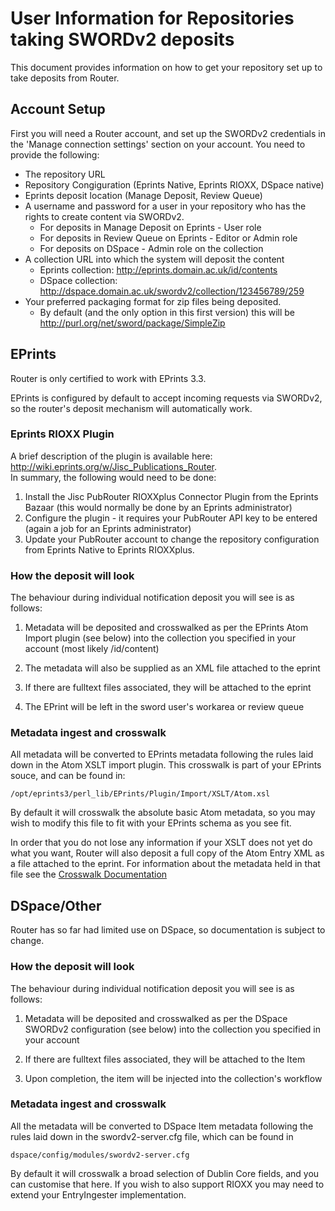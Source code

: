 # User Information for Repositories taking SWORDv2 deposits

This document provides information on how to get your repository set up to take deposits from Router.

## Account Setup

First you will need a Router account, and set up the SWORDv2 credentials in the 'Manage connection settings' section on your account.  You need to provide the following:

* The repository URL
* Repository Congiguration (Eprints Native, Eprints RIOXX, DSpace native)
* Eprints deposit location (Manage Deposit, Review Queue)
* A username and password for a user in your repository who has the rights to create content via SWORDv2.
   * For deposits in Manage Deposit on Eprints - User role   
   * For deposits in Review Queue on Eprints - Editor or Admin role
   * For deposits on DSpace - Admin role on the collection 
* A collection URL into which the system will deposit the content
   * Eprints collection: http://eprints.domain.ac.uk/id/contents
   * DSpace collection: http://dspace.domain.ac.uk/swordv2/collection/123456789/259
* Your preferred packaging format for zip files being deposited.  
   * By default (and the only option in this first version) this will be http://purl.org/net/sword/package/SimpleZip

## EPrints

Router is only certified to work with EPrints 3.3.

EPrints is configured by default to accept incoming requests via SWORDv2, so the router's deposit mechanism
will automatically work.  

### Eprints RIOXX Plugin
A brief description of the plugin is available here: http://wiki.eprints.org/w/Jisc_Publications_Router.  
In summary, the following would need to be done:
1.	Install the Jisc PubRouter RIOXXplus Connector Plugin from the Eprints Bazaar (this would normally be done by an Eprints administrator)
2.	Configure the plugin - it requires your PubRouter API key to be entered (again a job for an Eprints administrator)
3.	Update your PubRouter account to  change the repository configuration from Eprints Native to Eprints RIOXXplus.


### How the deposit will look

The behaviour during individual notification deposit you will see is as follows:

1. Metadata will be deposited and crosswalked as per the EPrints Atom Import plugin (see below) into the collection you specified in your account (most likely /id/content)

2. The metadata will also be supplied as an XML file attached to the eprint

3. If there are fulltext files associated, they will be attached to the eprint

4. The EPrint will be left in the sword user's workarea or review queue


### Metadata ingest and crosswalk

All metadata will be converted to EPrints metadata following the rules laid down in the Atom XSLT import plugin.
This crosswalk is part of your EPrints souce, and can be found in:

    /opt/eprints3/perl_lib/EPrints/Plugin/Import/XSLT/Atom.xsl

By default it will crosswalk the absolute basic Atom metadata, so you may wish to modify this file to fit with your EPrints schema as you see fit.

In order that you do not lose any information if your XSLT does not yet do what you want, Router will also deposit
a full copy of the Atom Entry XML as a file attached to the eprint.  For information about the metadata held in that
file see the [Crosswalk Documentation](https://github.com/sherpaservices/Public-Documentation/blob/master/PublicationsRouter/v2/sword-out/XWALK.md#jper-core-metadata-to-dublin-corerioxx-xml)

## DSpace/Other

Router has so far had limited use on DSpace, so documentation is subject to change.

### How the deposit will look

The behaviour during individual notification deposit you will see is as follows:

1. Metadata will be deposited and crosswalked as per the DSpace SWORDv2 configuration (see below) into the collection you specified in your account

2. If there are fulltext files associated, they will be attached to the Item

3. Upon completion, the item will be injected into the collection's workflow
 
### Metadata ingest and crosswalk

All the metadata will be converted to DSpace Item metadata following the rules laid down in the swordv2-server.cfg file, which
can be found in

    dspace/config/modules/swordv2-server.cfg
    
By default it will crosswalk a broad selection of Dublin Core fields, and you can customise that here.  If you wish to also support RIOXX you may need to
extend your EntryIngester implementation.





